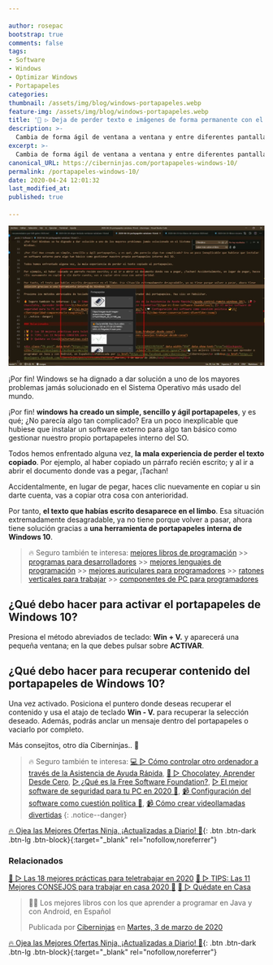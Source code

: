 ```yaml
---

author: rosepac
bootstrap: true
comments: false
tags:
- Software
- Windows
- Optimizar Windows
- Portapapeles
categories:
thumbnail: /assets/img/blog/windows-portapapeles.webp
feature-img: /assets/img/blog/windows-portapapeles.webp
title: '🥇 ▷ Deja de perder texto e imágenes de forma permanente con el portapapeles de Windows 10'
description: >-
  Cambia de forma ágil de ventana a ventana y entre diferentes pantallas de Windows 10.
excerpt: >-
  Cambia de forma ágil de ventana a ventana y entre diferentes pantallas de Windows 10.
canonical_URL: https://ciberninjas.com/portapapeles-windows-10/
permalink: /portapapeles-windows-10/
date: 2020-04-24 12:01:32
last_modified_at: 
published: true

---
```


![Deja de perder texto e imágenes de forma permanente con el portapapeles de Windows 10](/assets/img/blog/windows-portapapeles.webp "Deja de perder texto e imágenes de forma permanente con el portapapeles de Windows 10")

¡Por fin! Windows se ha dignado a dar solución a uno de los mayores problemas jamás solucionado en el Sistema Operativo más usado del mundo.

¡Por fin! **windows ha creado un simple, sencillo y ágil portapapeles**, y es qué; ¿No parecía algo tan complicado? Era un poco inexplicable que hubiese que instalar un software externo para algo tan básico como gestionar nuestro propio portapapeles interno del SO.

Todos hemos enfrentado alguna vez, **la mala experiencia de perder el texto copiado**. Por ejemplo, al haber copiado un párrafo recién escrito; y al ir a abrir el documento donde vas a pegar, ¡Tachan!

Accidentalmente, en lugar de pegar, haces clic nuevamente en copiar u sin darte cuenta, vas a copiar otra cosa con anterioridad.

Por tanto, **el texto que habías escrito desaparece en el limbo**. Esa situación extremadamente desagradable, ya no tiene porque volver a pasar, ahora tiene solución gracias a **una herramienta de portapapeles interna de Windows 10**.

> 🔥 Seguro también te interesa: [mejores libros de programación](/programar/) >> [programas para desarrolladores](/mejores-sistemas-operativos-para-hackear/) >> [mejores lenguajes de programación](/15-mejores-lenguajes-programacion/) >> [mejores auriculares para programadores](/auriculares-dise%C3%B1o/) >> [ratones verticales para trabajar](/teclados-ratones-dise%C3%B1o/) >> [componentes de PC para programadores](/ordenadores-componentes/)

## ¿Qué debo hacer para activar el portapapeles de Windows 10?

Presiona el método abreviados de teclado: **Win + V.** y aparecerá una pequeña ventana; en la que debes pulsar sobre **ACTIVAR**.

## ¿Qué debo hacer para recuperar contenido del portapapeles de Windows 10?

Una vez activado. Posiciona el puntero donde deseas recuperar el contenido y usa el atajo de teclado **Win - V.** para recuperar la selección deseado. Además, podrás anclar un mensaje dentro del portapapeles o vaciarlo por completo.

Más consejitos, otro día Ciberninjas.. 🤞

> 🔥 Seguro también te interesa: [💻 ▷ Cómo controlar otro ordenador a través de la Asistencia de Ayuda Rápida](/ayuda-control-remoto-windows-10/), [🍫 ▷ Chocolatey, Aprender Desde Cero](/chocolatey/), [▷ ¿Qué es la Free Software Foundation?](/que-es-free-software-foundation/), [▷ El mejor software de seguridad para tu PC en 2020 🔐](/el-mejor-software-de-seguridad-para-tu-pc/), [📹 Configuración del software como cuestión política 🔐](/ciberseguridad-comparecencia-congreso/), [📹 Cómo crear videollamadas divertidas](/cómo-tener-conversaciones-divertidas-zoom/)
{: .notice--danger}

[🔥 Ojea las Mejores Ofertas Ninja, ¡Actualizadas a Diario! 🎁](https://www.amazon.es/shop/cibercursos){: .btn .btn-dark .btn-lg .btn-block}{:target="_blank" rel="nofollow,noreferrer"}

### **Relacionados** <!-- omit in toc -->

[🥇 ▷ Las 18 mejores prácticas para teletrabajar en 2020](/mejores-practicas-trabajar-desde-casa/)
[🥇 ▷ TIPS: Las 11 Mejores CONSEJOS para trabajar en casa 2020 🏡](/mejores-consejos-trabajar-desde-casa/)
[🥇 ▷ Quédate en Casa](/alternativas-culturales-combatir-coronavirus/)

<div class="fb-post" data-href="https://www.facebook.com/ciberninjas/posts/1331109157075936" data-width="850" data-show-text="true"><blockquote cite="https://developers.facebook.com/ciberninjas/posts/1331109157075936" class="fb-xfbml-parse-ignore"><p>👨‍💻 Los mejores libros con los que aprender a programar en Java y con Android, en Español</p>Publicada por <a href="https://www.facebook.com/ciberninjas/">Ciberninjas</a> en&nbsp;<a href="https://developers.facebook.com/ciberninjas/posts/1331109157075936">Martes, 3 de marzo de 2020</a></blockquote></div>

[🔥 Ojea las Mejores Ofertas Ninja, ¡Actualizadas a Diario! 🎁](https://www.amazon.es/shop/cibercursos){: .btn .btn-dark .btn-lg .btn-block}{:target="_blank" rel="nofollow,noreferrer"}